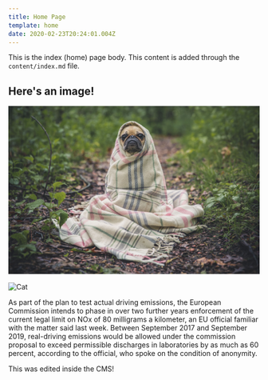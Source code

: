 ```yaml
---
title: Home Page
template: home
date: 2020-02-23T20:24:01.004Z
---
```

This is the index (home) page body. This content is added through the `content/index.md` file.

## Here's an image!

![Dog](./bg.jpg)

![Cat](/img/cat.jpg "Uploaded through the editor")

As part of the plan to test actual driving emissions, the European Commission intends to phase in over two further years enforcement of the current legal limit on NOx of 80 milligrams a kilometer, an EU official familiar with the matter said last week. Between September 2017 and September 2019, real-driving emissions would be allowed under the commission proposal to exceed permissible discharges in laboratories by as much as 60 percent, according to the official, who spoke on the condition of anonymity.

This was edited inside the CMS!
